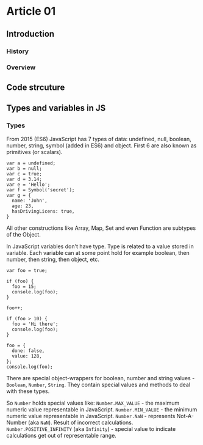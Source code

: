 # Article 01

## Introduction

### History

### Overview

## Code strcuture

## Types and variables in JS

### Types

From 2015 (ES6) JavaScript has 7 types of data:
undefined, null, boolean, number, string, symbol (added in ES6) and object.
First 6 are also known as primitives (or scalars).

```
var a = undefined;
var b = null;
var c = true;
var d = 3.14;
var e = 'Hello';
var f = Symbol('secret');
var g = {
  name: 'John',
  age: 23,
  hasDrivingLicens: true,
}
```

All other constructions like Array, Map, Set and even Function are subtypes of the Object.

In JavaScript variables don't have type. Type is related to a value stored in variable.
Each variable can at some point hold for example boolean, then number, then string, then object, etc.

```
var foo = true;

if (foo) {
  foo = 15;
  console.log(foo);
}

foo++;

if (foo > 10) {
  foo = 'Hi there';
  console.log(foo);
}

foo = {
  done: false,
  value: 128,
};
console.log(foo);
```

There are special object-wrappers for boolean, number and string values - `Boolean`, `Number`, `String`.
They contain special values and methods to deal with these types.

So `Number` holds special values like:
`Number.MAX_VALUE` - the maximum numeric value representable in JavaScript.
`Number.MIN_VALUE` - the minimum numeric value representable in JavaScript.
`Number.NaN` - represents Not-A-Number (aka `NaN`). Result of incorrect calculations.
`Number.POSITIVE_INFINITY` (aka `Infinity`) - special value to indicate calculations get out of representable range.
